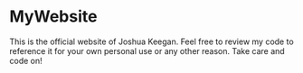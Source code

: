 # MyWebsite
This is the official website of Joshua Keegan.
Feel free to review my code to reference it for your own personal use or any other reason.
Take care and code on!
